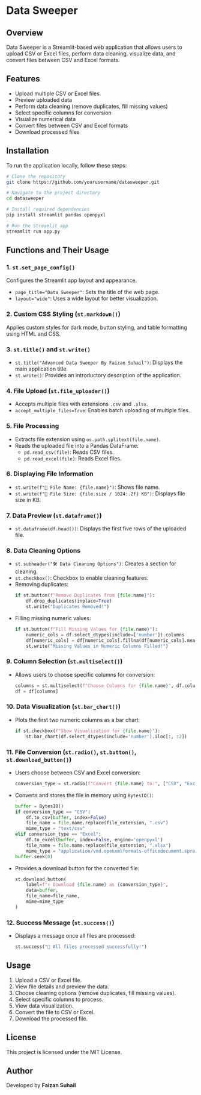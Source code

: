 # Data Sweeper

## Overview
Data Sweeper is a Streamlit-based web application that allows users to upload CSV or Excel files, perform data cleaning, visualize data, and convert files between CSV and Excel formats.

## Features
- Upload multiple CSV or Excel files
- Preview uploaded data
- Perform data cleaning (remove duplicates, fill missing values)
- Select specific columns for conversion
- Visualize numerical data
- Convert files between CSV and Excel formats
- Download processed files

## Installation
To run the application locally, follow these steps:

```bash
# Clone the repository
git clone https://github.com/yourusername/datasweeper.git

# Navigate to the project directory
cd datasweeper

# Install required dependencies
pip install streamlit pandas openpyxl

# Run the Streamlit app
streamlit run app.py
```

## Functions and Their Usage
### 1. **`st.set_page_config()`**
Configures the Streamlit app layout and appearance.
- `page_title="Data Sweeper"`: Sets the title of the web page.
- `layout="wide"`: Uses a wide layout for better visualization.

### 2. **Custom CSS Styling (`st.markdown()`)**
Applies custom styles for dark mode, button styling, and table formatting using HTML and CSS.

### 3. **`st.title()` and `st.write()`**
- `st.title("Advanced Data Sweeper By Faizan Suhail")`: Displays the main application title.
- `st.write()`: Provides an introductory description of the application.

### 4. **File Upload (`st.file_uploader()`)**
- Accepts multiple files with extensions `.csv` and `.xlsx`.
- `accept_multiple_files=True`: Enables batch uploading of multiple files.

### 5. **File Processing**
- Extracts file extension using `os.path.splitext(file.name)`.
- Reads the uploaded file into a Pandas DataFrame:
  - `pd.read_csv(file)`: Reads CSV files.
  - `pd.read_excel(file)`: Reads Excel files.

### 6. **Displaying File Information**
- `st.write(f"📄 File Name: {file.name}")`: Shows file name.
- `st.write(f"📏 File Size: {file.size / 1024:.2f} KB")`: Displays file size in KB.

### 7. **Data Preview (`st.dataframe()`)**
- `st.dataframe(df.head())`: Displays the first five rows of the uploaded file.

### 8. **Data Cleaning Options**
- `st.subheader("🛠️ Data Cleaning Options")`: Creates a section for cleaning.
- `st.checkbox()`: Checkbox to enable cleaning features.
- Removing duplicates:
  ```python
  if st.button(f"Remove Duplicates from {file.name}"):
      df.drop_duplicates(inplace=True)
      st.write("Duplicates Removed!")
  ```
- Filling missing numeric values:
  ```python
  if st.button(f"Fill Missing Values for {file.name}"):
      numeric_cols = df.select_dtypes(include=['number']).columns
      df[numeric_cols] = df[numeric_cols].fillna(df[numeric_cols].mean())
      st.write("Missing Values in Numeric Columns Filled!")
  ```

### 9. **Column Selection (`st.multiselect()`)**
- Allows users to choose specific columns for conversion:
  ```python
  columns = st.multiselect(f"Choose Columns for {file.name}", df.columns, default=df.columns)
  df = df[columns]
  ```

### 10. **Data Visualization (`st.bar_chart()`)**
- Plots the first two numeric columns as a bar chart:
  ```python
  if st.checkbox(f"Show Visualization for {file.name}"):
      st.bar_chart(df.select_dtypes(include='number').iloc[:, :2])
  ```

### 11. **File Conversion (`st.radio()`, `st.button()`, `st.download_button()`)**
- Users choose between CSV and Excel conversion:
  ```python
  conversion_type = st.radio(f"Convert {file.name} to:", ["CSV", "Excel"], key=file.name)
  ```
- Converts and stores the file in memory using `BytesIO()`:
  ```python
  buffer = BytesIO()
  if conversion_type == "CSV":
      df.to_csv(buffer, index=False)
      file_name = file.name.replace(file_extension, ".csv")
      mime_type = "text/csv"
  elif conversion_type == "Excel":
      df.to_excel(buffer, index=False, engine='openpyxl')
      file_name = file.name.replace(file_extension, ".xlsx")
      mime_type = "application/vnd.openxmlformats-officedocument.spreadsheetml.sheet"
  buffer.seek(0)
  ```
- Provides a download button for the converted file:
  ```python
  st.download_button(
      label=f"⬇️ Download {file.name} as {conversion_type}",
      data=buffer,
      file_name=file_name,
      mime=mime_type
  )
  ```

### 12. **Success Message (`st.success()`)**
- Displays a message once all files are processed:
  ```python
  st.success("🎉 All files processed successfully!")
  ```

## Usage
1. Upload a CSV or Excel file.
2. View file details and preview the data.
3. Choose cleaning options (remove duplicates, fill missing values).
4. Select specific columns to process.
5. View data visualization.
6. Convert the file to CSV or Excel.
7. Download the processed file.

## License
This project is licensed under the MIT License.

## Author
Developed by **Faizan Suhail**

